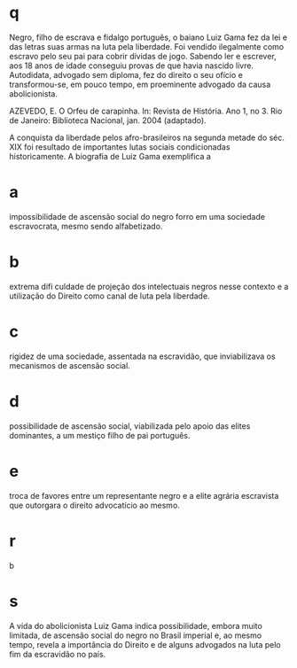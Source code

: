 # q
Negro, filho de escrava e fidalgo português, o baiano Luiz Gama fez da lei e das letras suas armas na luta pela liberdade. Foi vendido ilegalmente como escravo pelo seu pai para cobrir dívidas de jogo. Sabendo ler e escrever, aos 18 anos de idade conseguiu provas de que havia nascido livre. Autodidata, advogado sem diploma, fez do direito o seu ofício e transformou-se, em pouco tempo, em proeminente advogado da causa abolicionista.

AZEVEDO, E. O Orfeu de carapinha. In: Revista de História. Ano 1, no 3. Rio de Janeiro: Biblioteca Nacional, jan. 2004 (adaptado).

A conquista da liberdade pelos afro-brasileiros na segunda metade do séc. XIX foi resultado de importantes lutas sociais condicionadas historicamente. A biografia de Luiz Gama exemplifica a

# a
impossibilidade de ascensão social do negro forro em uma sociedade escravocrata, mesmo sendo alfabetizado.

# b
extrema difi culdade de projeção dos intelectuais negros nesse contexto e a utilização do Direito como canal de luta pela liberdade.

# c
rigidez de uma sociedade, assentada na escravidão, que inviabilizava os mecanismos de ascensão social.

# d
possibilidade de ascensão social, viabilizada pelo apoio das elites dominantes, a um mestiço filho de pai português.

# e
troca de favores entre um representante negro e a elite agrária escravista que outorgara o direito advocatício ao mesmo.

# r
b

# s
A vida do abolicionista Luiz Gama indica possibilidade, embora muito limitada, de ascensão social do negro no Brasil imperial e, ao mesmo tempo, revela a importância do Direito e de alguns advogados na luta pelo fim da escravidão no país.
